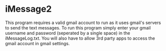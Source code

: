 # iMessage2
This program requires a valid gmail account to run as it uses gmail's servers to send the text messages.  To run this program simply enter your gmail username and password (seperated by a single space) in the iMessageLog.txt. You will also have to allow 3rd party apps to access the gmail account in gmail settings.  
